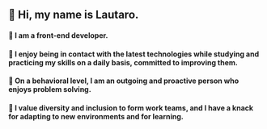 ##   👋 Hi, my name is Lautaro.
#### 👀 I am a front-end developer.
#### 🌱 I enjoy being in contact with the latest technologies while studying and practicing my skills on a daily basis,  committed to improving them.
#### 💞️ On a behavioral level, I am an outgoing and proactive person who enjoys problem solving.
#### 💞️ I value diversity and inclusion to form work teams, and I have a knack for adapting to new environments and for learning.
     


<!---
LNCE21/LNCE21 is a ✨ special ✨ repository because its `README.md` (this file) appears on your GitHub profile.
You can click the Preview link to take a look at your changes.
--->
